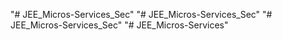 "# JEE_Micros-Services_Sec"  "# JEE_Micros-Services_Sec" 
"# JEE_Micros-Services_Sec" 
"# JEE_Micros-Services" 
